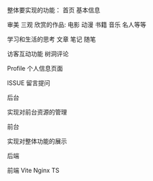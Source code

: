 整体要实现的功能：
首页 基本信息

审美 三观 欣赏的作品: 电影 动漫 书籍 音乐 名人等等

学习和生活的思考 文章 笔记 随笔 

访客互动功能 树洞评论 

Profile 个人信息页面

ISSUE  留言提问



后台

实现对前台资源的管理





前台

实现对整体功能的展示





后端



前端 Vite Nginx TS 